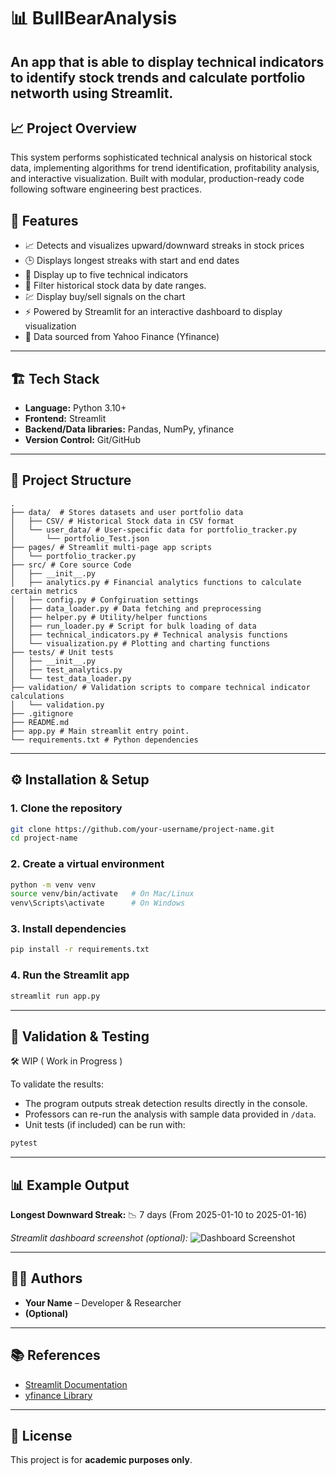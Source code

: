 # 📊 BullBearAnalysis

An app that is able to display technical indicators to identify stock trends and calculate portfolio networth using Streamlit.
---


## 📈 Project Overview

This system performs sophisticated technical analysis on historical stock data, implementing algorithms for trend identification, profitability analysis, and interactive visualization. Built with modular, production-ready code following software engineering best practices.

## 🚀 Features

* 📈 Detects and visualizes upward/downward streaks in stock prices
* 🕒 Displays longest streaks with start and end dates
* 📐 Display up to five technical indicators
* 🔎 Filter historical stock data by date ranges.
* 💹 Display buy/sell signals on the chart
* ⚡ Powered by Streamlit for an interactive dashboard to display visualization
* 💾 Data sourced from Yahoo Finance (Yfinance)

---

## 🏗️ Tech Stack

* **Language:** Python 3.10+
* **Frontend:** Streamlit
* **Backend/Data libraries:** Pandas, NumPy, yfinance
* **Version Control:** Git/GitHub

---

## 📂 Project Structure

```
.
├── data/  # Stores datasets and user portfolio data
│   ├── CSV/ # Historical Stock data in CSV format
│   └── user_data/ # User-specific data for portfolio_tracker.py
│       └── portfolio_Test.json
├── pages/ # Streamlit multi-page app scripts
│   └── portfolio_tracker.py
├── src/ # Core source Code
│   ├── __init__.py 
│   ├── analytics.py # Financial analytics functions to calculate certain metrics
│   ├── config.py # Confgiruation settings
│   ├── data_loader.py # Data fetching and preprocessing
│   ├── helper.py # Utility/helper functions
│   ├── run_loader.py # Script for bulk loading of data
│   ├── technical_indicators.py # Technical analysis functions
│   └── visualization.py # Plotting and charting functions
├── tests/ # Unit tests
│   ├── __init__.py
│   ├── test_analytics.py
│   └── test_data_loader.py
├── validation/ # Validation scripts to compare technical indicator calculations
│   └── validation.py
├── .gitignore 
├── README.md
├── app.py # Main streamlit entry point.
└── requirements.txt # Python dependencies
```

---

## ⚙️ Installation & Setup

### 1. Clone the repository

```bash
git clone https://github.com/your-username/project-name.git
cd project-name
```

### 2. Create a virtual environment

```bash
python -m venv venv
source venv/bin/activate   # On Mac/Linux
venv\Scripts\activate      # On Windows
```

### 3. Install dependencies

```bash
pip install -r requirements.txt
```

### 4. Run the Streamlit app

```bash
streamlit run app.py
```

---

## 🧪 Validation & Testing

🛠 WIP ( Work in Progress )

To validate the results:

* The program outputs streak detection results directly in the console.
* Professors can re-run the analysis with sample data provided in `/data`.
* Unit tests (if included) can be run with:

```bash
pytest
```

---

## 📊 Example Output

**Longest Downward Streak:**
📉 7 days (From 2025-01-10 to 2025-01-16)

*Streamlit dashboard screenshot (optional):*
![Dashboard Screenshot](docs/screenshot.png)

---

## 👨‍💻 Authors

* **Your Name** – Developer & Researcher
* **(Optional)** 

---

## 📚 References

* [Streamlit Documentation](https://docs.streamlit.io/)
* [yfinance Library](https://pypi.org/project/yfinance/)

---

## 📜 License

This project is for **academic purposes only**.
